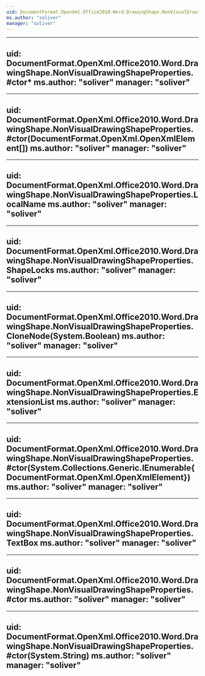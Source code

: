 ```yaml
---
uid: DocumentFormat.OpenXml.Office2010.Word.DrawingShape.NonVisualDrawingShapeProperties
ms.author: "soliver"
manager: "soliver"
---
```


---
uid: DocumentFormat.OpenXml.Office2010.Word.DrawingShape.NonVisualDrawingShapeProperties.#ctor*
ms.author: "soliver"
manager: "soliver"
---

---
uid: DocumentFormat.OpenXml.Office2010.Word.DrawingShape.NonVisualDrawingShapeProperties.#ctor(DocumentFormat.OpenXml.OpenXmlElement[])
ms.author: "soliver"
manager: "soliver"
---

---
uid: DocumentFormat.OpenXml.Office2010.Word.DrawingShape.NonVisualDrawingShapeProperties.LocalName
ms.author: "soliver"
manager: "soliver"
---

---
uid: DocumentFormat.OpenXml.Office2010.Word.DrawingShape.NonVisualDrawingShapeProperties.ShapeLocks
ms.author: "soliver"
manager: "soliver"
---

---
uid: DocumentFormat.OpenXml.Office2010.Word.DrawingShape.NonVisualDrawingShapeProperties.CloneNode(System.Boolean)
ms.author: "soliver"
manager: "soliver"
---

---
uid: DocumentFormat.OpenXml.Office2010.Word.DrawingShape.NonVisualDrawingShapeProperties.ExtensionList
ms.author: "soliver"
manager: "soliver"
---

---
uid: DocumentFormat.OpenXml.Office2010.Word.DrawingShape.NonVisualDrawingShapeProperties.#ctor(System.Collections.Generic.IEnumerable{DocumentFormat.OpenXml.OpenXmlElement})
ms.author: "soliver"
manager: "soliver"
---

---
uid: DocumentFormat.OpenXml.Office2010.Word.DrawingShape.NonVisualDrawingShapeProperties.TextBox
ms.author: "soliver"
manager: "soliver"
---

---
uid: DocumentFormat.OpenXml.Office2010.Word.DrawingShape.NonVisualDrawingShapeProperties.#ctor
ms.author: "soliver"
manager: "soliver"
---

---
uid: DocumentFormat.OpenXml.Office2010.Word.DrawingShape.NonVisualDrawingShapeProperties.#ctor(System.String)
ms.author: "soliver"
manager: "soliver"
---
